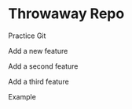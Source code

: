 # Throwaway Repo

Practice Git

Add a new feature

Add a second feature

Add a third feature

Example